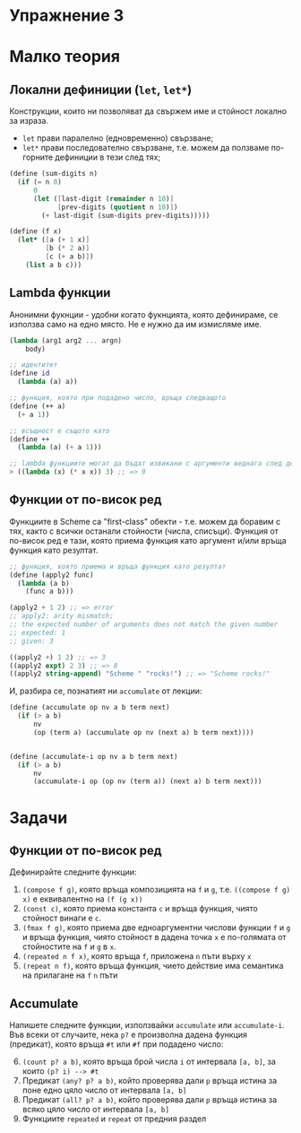 # Упражнение 3

# Малко теория

## Локални дефиниции (`let`, `let*`)
Конструкции, които ни позволяват да свържем име и стойност локално за израза.

- `let` прави паралелно (едновременно) свързване;
- `let*` прави последователно свързване, т.е. можем да ползваме по-горните дефиниции в тези след тях;

```scheme
(define (sum-digits n)
  (if (= n 0)
      0
      (let ([last-digit (remainder n 10)]
            [prev-digits (quotient n 10)])
        (+ last-digit (sum-digits prev-digits)))))

(define (f x)
  (let* ([a (+ 1 x)]
         [b (* 2 a)]
         [c (+ a b)])
    (list a b c)))
```

## Lambda функции

Анонимни фукнции - удобни когато фукнцията, която дефинираме, се използва само на едно място. Не е нужно да им измисляме име.

```scheme
(lambda (arg1 arg2 ... argn)
    body)

;; идентитет
(define id
  (lambda (a) a))

;; функция, която при подадено число, връща следващото
(define (++ a)
  (+ a 1))

;; всъщност е същото като
(define ++
  (lambda (a) (+ a 1)))

;; lambda функциите могат да бъдат извикани с аргументи веднага след дефиницията си
> ((lambda (x) (* x x)) 3) ;; => 9
```

## Функции от по-висок ред

Функциите в Scheme са "first-class" обекти - т.е. можем да боравим с тях, както с всички останали стойности (числа, списъци). Функция от по-висок ред е тази, която приема функция като аргумент и/или връща функция като резултат.

```scheme
;; функция, която приема и връща функция като резултат
(define (apply2 func)
  (lambda (a b)
    (func a b)))

(apply2 + 1 2) ;; => error
;; apply2: arity mismatch;
;; the expected number of arguments does not match the given number
;; expected: 1
;; given: 3

((apply2 +) 1 2) ;; => 3
((apply2 expt) 2 3) ;; => 8
((apply2 string-append) "Scheme " "rocks!") ;; => "Scheme rocks!"
```

И, разбира се, познатият ни `accumulate` от лекции:

```scheme
(define (accumulate op nv a b term next)
  (if (> a b)
      nv
      (op (term a) (accumulate op nv (next a) b term next))))


(define (accumulate-i op nv a b term next)
  (if (> a b)
      nv
      (accumulate-i op (op nv (term a)) (next a) b term next)))
```

# Задачи

## Функции от по-висок ред

Дефинирайте следните функции:

1. `(compose f g)`, която връща композицията на `f` и `g`, т.е. `((compose f g) x)` е еквивалентно на `(f (g x))`
2. `(const c)`, която приема константа `c` и връща функция, чиято стойност винаги е `c`.
3. `(fmax f g)`, която приема две едноаргументни числови функции `f` и `g` и връща функция, чиято стойност в дадена точка `x` е по-голямата от стойностите на `f` и `g` в `x`.
4. `(repeated n f x)`, която връща `f`, приложена `n` пъти върху `x`
5. `(repeat n f)`, която връща функция, чието действие има семантика на прилагане на `f` `n` пъти

## Accumulate

Напишете следните функции, използвайки `accumulate` или `accumulate-i`. Във всеки от случаите, нека `p?` е произволна дадена функция (предикат), която връща `#t` или `#f` при подадено число:

6. `(count p? a b)`, която връща брой числа `i` от интервала `[a, b]`, за които `(p? i) --> #t`
7. Предикат `(any? p? a b)`, който проверява дали `p` връща истина за поне едно цяло число от интервала `[a, b]`
8. Предикат `(all? p? a b)`, който проверява дали `p` връща истина за всяко цяло число от интервала `[a, b]`
9. Функциите `repeated` и `repeat` от предния раздел
